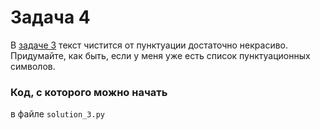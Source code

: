 # Задача 4

В [задаче 3](../task_3) текст чистится от пунктуации достаточно некрасиво. Придумайте, как быть, если у меня уже есть список пунктуационных символов.

### Код, с которого можно начать
в файле `solution_3.py`
